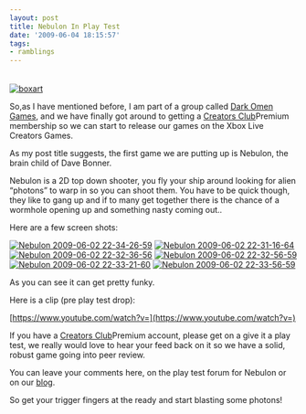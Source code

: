 ```yaml
---
layout: post
title: Nebulon In Play Test
date: '2009-06-04 18:15:57'
tags:
- ramblings
---
```


###### 

[![boxart](http://xna-uk.net/blogs/randomchaos/boxart_thumb_674C2BB0.jpg "boxart")](http://catalog.xna.com/en-GB/GameDetails?catalogEntryId=a03ade3d-e726-4ed7-867c-95ee667a023e&type=1)

So,as I have mentioned before, I am part of a group called [Dark Omen Games](http://darkomengames.co.uk/), and we have finally got around to getting a [Creators Club](http://creators.xna.com/en-GB/)Premium membership so we can start to release our games on the Xbox Live Creators Games.

As my post title suggests, the first game we are putting up is Nebulon, the brain child of Dave Bonner.

Nebulon is a 2D top down shooter, you fly your ship around looking for alien “photons” to warp in so you can shoot them. You have to be quick though, they like to gang up and if to many get together there is the chance of a wormhole opening up and something nasty coming out..

Here are a few screen shots:

[![Nebulon 2009-06-02 22-34-26-59](http://xna-uk.net/blogs/randomchaos/Nebulon2009060222342659_thumb_7BC15561.jpg "Nebulon 2009-06-02 22-34-26-59")](http://xna-uk.net/blogs/randomchaos/Nebulon2009060222342659_6A316A96.jpg) [![Nebulon 2009-06-02 22-31-16-64](http://xna-uk.net/blogs/randomchaos/Nebulon2009060222311664_thumb_224F9615.jpg "Nebulon 2009-06-02 22-31-16-64")](http://xna-uk.net/blogs/randomchaos/Nebulon2009060222311664_3E707ACD.jpg) [![Nebulon 2009-06-02 22-32-36-56](http://xna-uk.net/blogs/randomchaos/Nebulon2009060222323656_thumb_58710E64.jpg "Nebulon 2009-06-02 22-32-36-56")](http://xna-uk.net/blogs/randomchaos/Nebulon2009060222323656_015C236E.jpg) [![Nebulon 2009-06-02 22-32-56-59](http://xna-uk.net/blogs/randomchaos/Nebulon2009060222325659_thumb_51715BDF.jpg "Nebulon 2009-06-02 22-32-56-59")](http://xna-uk.net/blogs/randomchaos/Nebulon2009060222325659_538E5AA8.jpg) [![Nebulon 2009-06-02 22-33-21-60](http://xna-uk.net/blogs/randomchaos/Nebulon2009060222332160_thumb_2590E223.jpg "Nebulon 2009-06-02 22-33-21-60")](http://xna-uk.net/blogs/randomchaos/Nebulon2009060222332160_22ABA33D.jpg) [![Nebulon 2009-06-02 22-33-56-59](http://xna-uk.net/blogs/randomchaos/Nebulon2009060222335659_thumb_222F4A7B.jpg "Nebulon 2009-06-02 22-33-56-59")](http://xna-uk.net/blogs/randomchaos/Nebulon2009060222335659_64162FC9.jpg)

As you can see it can get pretty funky.

Here is a clip (pre play test drop):

[https://www.youtube.com/watch?v=](https://www.youtube.com/watch?v=)

 

If you have a [Creators Club](http://creators.xna.com/en-GB/)Premium account, please get on a give it a play test, we really would love to hear your feed back on it so we have a solid, robust game going into peer review.

You can leave your comments here, on the play test forum for Nebulon or on our [blog](http://darkomengames.co.uk/).

So get your trigger fingers at the ready and start blasting some photons!

